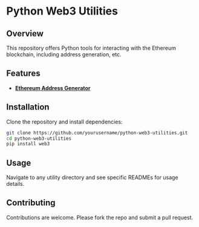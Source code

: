 # Python Web3 Utilities

## Overview
This repository offers Python tools for interacting with the Ethereum blockchain, including address generation, etc.

## Features
- **[Ethereum Address Generator](web3_address_generator%2FREADME.md)**

## Installation
Clone the repository and install dependencies:
```bash
git clone https://github.com/yourusername/python-web3-utilities.git
cd python-web3-utilities
pip install web3
```

## Usage
Navigate to any utility directory and see specific READMEs for usage details.

## Contributing
Contributions are welcome. Please fork the repo and submit a pull request.